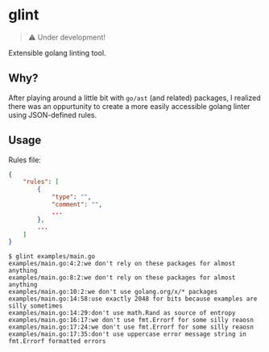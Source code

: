 # glint

> ⚠️ Under development!

Extensible golang linting tool.

## Why?

After playing around a little bit with `go/ast` (and related) packages, I realized there was an oppurtunity to create a more easily accessible golang linter using JSON-defined rules.

## Usage

Rules file:

```json
{
    "rules": [
        {
            "type": "",
            "comment": "",
            ...
        },
        ...
    ]
}
```

```console
$ glint examples/main.go
examples/main.go:4:2:we don't rely on these packages for almost anything
examples/main.go:8:2:we don't rely on these packages for almost anything
examples/main.go:10:2:we don't use golang.org/x/* packages
examples/main.go:14:58:use exactly 2048 for bits because examples are silly sometimes
examples/main.go:14:29:don't use math.Rand as source of entropy
examples/main.go:16:17:we don't use fmt.Errorf for some silly reaosn
examples/main.go:17:24:we don't use fmt.Errorf for some silly reaosn
examples/main.go:17:35:don't use uppercase error message string in fmt.Errorf formatted errors
```
